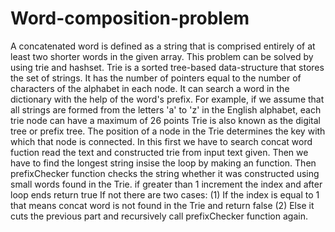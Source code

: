 # Word-composition-problem
A concatenated word is defined as a string that is comprised entirely of at least two shorter words in the given array.
This problem can be solved by using trie and hashset.
 Trie is a sorted tree-based data-structure that stores the set of strings. It has the number of pointers equal to the number of characters of the alphabet in each node. It can search a word in the dictionary with the help of the word's prefix. For example, if we assume that all strings are formed from the letters 'a' to 'z' in the English alphabet, each trie node can have a maximum of 26 points
Trie is also known as the digital tree or prefix tree. The position of a node in the Trie determines the key with which that node is connected.
 In this first we have to search concat word fuction read the text and constructed trie from input text given.
 Then we have to find the longest string insise the loop by making an function.
 Then prefixChecker function checks the string whether it was constructed using small words found in the Trie.
  if greater than 1 increment the index and after loop ends return true If not there are two cases:
  (1) If the index is equal to 1 that means concat word is not found in the Trie and return false 
  (2) Else it cuts the previous part and recursively call prefixChecker function again.
